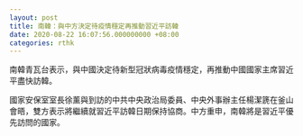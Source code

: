 ```yaml
---
layout: post
title: 南韓：與中方決定待疫情穩定再推動習近平訪韓
date: 2020-08-22 16:07:56.000000000 +08:00
categories: rthk
---
```


南韓青瓦台表示，與中國決定待新型冠狀病毒疫情穩定，再推動中國國家主席習近平盡快訪韓。

國家安保室室長徐薰與到訪的中共中央政治局委員、中央外事辦主任楊潔篪在釜山會晤，雙方表示將繼續就習近平訪韓日期保持協商。中方重申，南韓將是習近平優先訪問的國家。
